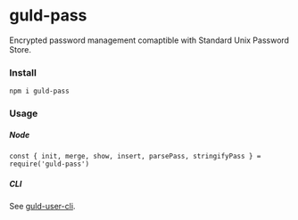 # guld-pass

Encrypted password management comaptible with Standard Unix Password Store.

### Install

```
npm i guld-pass
```

### Usage

##### Node

```
const { init, merge, show, insert, parsePass, stringifyPass } = require('guld-pass')
```

##### CLI

See [guld-user-cli](https://github.com/isysd/tech-js-node_modules-guld-pass-cli).
